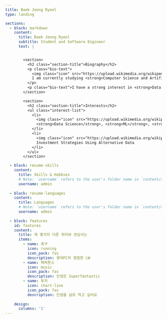 ```yaml
---
title: Baek Jeong Ryeol
type: landing

sections:
  - block: markdown
    content:
      title: Baek Jeong Ryeol
      subtitle: Student and Software Engineer
      text: |


        <section>
          <h2 class="section-title">Biography</h2>
          <p class="bio-text">
            <img class="icon" src="https://upload.wikimedia.org/wikipedia/commons/7/77/Logo_JBNU.png" alt="University Logo"> 
            I am currently studying <strong>Computer Science and Artificial Intelligence</strong> at <strong>Jeonbuk National University</strong> and working at <strong>DPRE Co., Ltd.</strong>.
          </p>
          <p class="bio-text">I have a strong interest in <strong>Data Science</strong>, <strong>Machine Learning</strong>, and <strong>Artificial Intelligence</strong>, as well as investment strategies using alternative data.</p>
        </section>

        <section>
          <h2 class="section-title">Interests</h2>
          <ul class="interest-list">
            <li>
              <img class="icon" src="https://upload.wikimedia.org/wikipedia/commons/thumb/2/2c/Data_Science.png/240px-Data_Science.png" alt="Data Science Icon">
              <strong>Data Science</strong>, <strong>ML</strong>, <strong>AI</strong>
            </li>
            <li>
              <img class="icon" src="https://upload.wikimedia.org/wikipedia/commons/thumb/7/70/Line_chart_icon.svg/1024px-Line_chart_icon.svg.png" alt="Investment Icon">
              Investment Strategies Using Alternative Data
            </li>
          </ul>
        </section>

  - block: resume-skills
    content:
      title: Skills & Hobbies
      # Note: `username` refers to the user's folder name in `content/authors/`
      username: admin
        
  - block: resume-languages
    content:
      title: Languages
      # Note: `username` refers to the user's folder name in `content/authors/`
      username: admin
      
  - block: features
    id: features
    content:
      title: 제 몇가지 다른 취미와 관심사는
      items:
        - name: 축구
          icon: running
          icon_pack: fas
          description: 용대FC의 영원한 LW
        - name: 페퍼톤스
          icon: music
          icon_pack: fas
          description: 인생은 Superfantastic
        - name: 투자
          icon: chart-line
          icon_pack: fas
          description: 인생을 날로 먹고 싶어요
          
    design:
      columns: '1'
---
```


